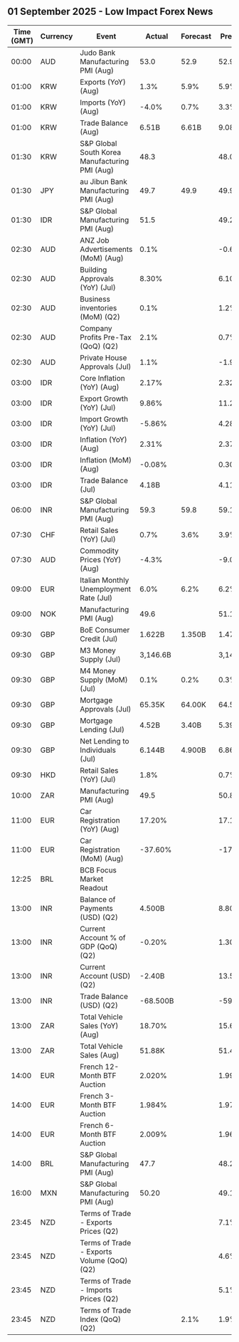 ## 01 September 2025 - Low Impact Forex News

| Time (GMT) | Currency | Event | Actual | Forecast | Previous |
|------|----------|-------|--------|----------|----------|
| 00:00 | AUD | Judo Bank Manufacturing PMI (Aug) | 53.0 | 52.9 | 52.9 |
| 01:00 | KRW | Exports (YoY) (Aug) | 1.3% | 5.9% | 5.9% |
| 01:00 | KRW | Imports (YoY) (Aug) | -4.0% | 0.7% | 3.3% |
| 01:00 | KRW | Trade Balance (Aug) | 6.51B | 6.61B | 9.08B |
| 01:30 | KRW | S&P Global South Korea Manufacturing PMI (Aug) | 48.3 |  | 48.0 |
| 01:30 | JPY | au Jibun Bank Manufacturing PMI (Aug) | 49.7 | 49.9 | 49.9 |
| 01:30 | IDR | S&P Global Manufacturing PMI (Aug) | 51.5 |  | 49.2 |
| 02:30 | AUD | ANZ Job Advertisements (MoM) (Aug) | 0.1% |  | -0.6% |
| 02:30 | AUD | Building Approvals (YoY) (Jul) | 8.30% |  | 6.10% |
| 02:30 | AUD | Business inventories (MoM) (Q2) | 0.1% |  | 1.2% |
| 02:30 | AUD | Company Profits Pre-Tax (QoQ) (Q2) | 2.1% |  | 0.7% |
| 02:30 | AUD | Private House Approvals (Jul) | 1.1% |  | -1.9% |
| 03:00 | IDR | Core Inflation (YoY) (Aug) | 2.17% |  | 2.32% |
| 03:00 | IDR | Export Growth (YoY) (Jul) | 9.86% |  | 11.29% |
| 03:00 | IDR | Import Growth (YoY) (Jul) | -5.86% |  | 4.28% |
| 03:00 | IDR | Inflation (YoY) (Aug) | 2.31% |  | 2.37% |
| 03:00 | IDR | Inflation (MoM) (Aug) | -0.08% |  | 0.30% |
| 03:00 | IDR | Trade Balance (Jul) | 4.18B |  | 4.11B |
| 06:00 | INR | S&P Global Manufacturing PMI (Aug) | 59.3 | 59.8 | 59.1 |
| 07:30 | CHF | Retail Sales (YoY) (Jul) | 0.7% | 3.6% | 3.9% |
| 07:30 | AUD | Commodity Prices (YoY) (Aug) | -4.3% |  | -9.0% |
| 09:00 | EUR | Italian Monthly Unemployment Rate (Jul) | 6.0% | 6.2% | 6.2% |
| 09:00 | NOK | Manufacturing PMI (Aug) | 49.6 |  | 51.1 |
| 09:30 | GBP | BoE Consumer Credit (Jul) | 1.622B | 1.350B | 1.471B |
| 09:30 | GBP | M3 Money Supply (Jul) | 3,146.6B |  | 3,143.4B |
| 09:30 | GBP | M4 Money Supply (MoM) (Jul) | 0.1% | 0.2% | 0.3% |
| 09:30 | GBP | Mortgage Approvals (Jul) | 65.35K | 64.00K | 64.57K |
| 09:30 | GBP | Mortgage Lending (Jul) | 4.52B | 3.40B | 5.39B |
| 09:30 | GBP | Net Lending to Individuals (Jul) | 6.144B | 4.900B | 6.861B |
| 09:30 | HKD | Retail Sales (YoY) (Jul) | 1.8% |  | 0.7% |
| 10:00 | ZAR | Manufacturing PMI (Aug) | 49.5 |  | 50.8 |
| 11:00 | EUR | Car Registration (YoY) (Aug) | 17.20% |  | 17.10% |
| 11:00 | EUR | Car Registration (MoM) (Aug) | -37.60% |  | -17.50% |
| 12:25 | BRL | BCB Focus Market Readout |  |  |  |
| 13:00 | INR | Balance of Payments (USD) (Q2) | 4.500B |  | 8.800B |
| 13:00 | INR | Current Account % of GDP (QoQ) (Q2) | -0.20% |  | 1.30% |
| 13:00 | INR | Current Account (USD) (Q2) | -2.40B |  | 13.50B |
| 13:00 | INR | Trade Balance (USD) (Q2) | -68.500B |  | -59.500B |
| 13:00 | ZAR | Total Vehicle Sales (YoY) (Aug) | 18.70% |  | 15.60% |
| 13:00 | ZAR | Total Vehicle Sales (Aug) | 51.88K |  | 51.49K |
| 14:00 | EUR | French 12-Month BTF Auction | 2.020% |  | 1.994% |
| 14:00 | EUR | French 3-Month BTF Auction | 1.984% |  | 1.974% |
| 14:00 | EUR | French 6-Month BTF Auction | 2.009% |  | 1.963% |
| 14:00 | BRL | S&P Global Manufacturing PMI (Aug) | 47.7 |  | 48.2 |
| 16:00 | MXN | S&P Global Manufacturing PMI (Aug) | 50.20 |  | 49.10 |
| 23:45 | NZD | Terms of Trade - Exports Prices (Q2) |  |  | 7.1% |
| 23:45 | NZD | Terms of Trade - Exports Volume (QoQ) (Q2) |  |  | 4.6% |
| 23:45 | NZD | Terms of Trade - Imports Prices (Q2) |  |  | 5.1% |
| 23:45 | NZD | Terms of Trade Index (QoQ) (Q2) |  | 2.1% | 1.9% |

